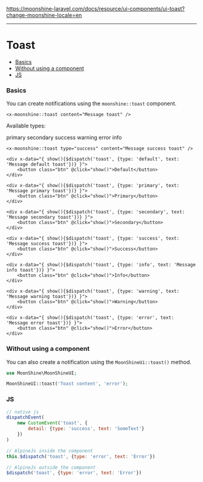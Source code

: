 https://moonshine-laravel.com/docs/resource/ui-components/ui-toast?change-moonshine-locale=en

------
# Toast

  - [Basics](#basics)
  - [Without using a component](#without)
  - [JS](#js)


<a name="basics"></a>
### Basics

You can create notifications using the `moonshine::toast` component.

```blade
<x-moonshine::toast content="Message toast" />
```
Available types:



<span class="badge badge-primary">primary</span>
<span class="badge badge-secondary">secondary</span>
<span class="badge badge-success">success</span>
<span class="badge badge-warning">warning</span>
<span class="badge badge-error">error</span>
<span class="badge badge-info">info</span>


```blade
<x-moonshine::toast type="success" content="Message success toast" />
```

    <div x-data="{ show(){$dispatch('toast', {type: 'default', text: 'Message default toast'})} }">
        <button class="btn" @click="show()">Default</button>
    </div>

    <div x-data="{ show(){$dispatch('toast', {type: 'primary', text: 'Message primary toast'})} }">
        <button class="btn" @click="show()">Primary</button>
    </div>

    <div x-data="{ show(){$dispatch('toast', {type: 'secondary', text: 'Message secondary toast'})} }">
        <button class="btn" @click="show()">Secondary</button>
    </div>

    <div x-data="{ show(){$dispatch('toast', {type: 'success', text: 'Message success toast'})} }">
        <button class="btn" @click="show()">Success</button>
    </div>

    <div x-data="{ show(){$dispatch('toast', {type: 'info', text: 'Message info toast'})} }">
        <button class="btn" @click="show()">Info</button>
    </div>

    <div x-data="{ show(){$dispatch('toast', {type: 'warning', text: 'Message warning toast'})} }">
        <button class="btn" @click="show()">Warning</button>
    </div>

    <div x-data="{ show(){$dispatch('toast', {type: 'error', text: 'Message error toast'})} }">
        <button class="btn" @click="show()">Error</button>
    </div>


<a name="without"></a>
### Without using a component

You can also create a notification using the `MoonShineUi::toast()` method.

```php
use MoonShine\MoonShineUI;

MoonShineUI::toast('Toast content', 'error');

```

<a name="js"></a>
### JS


```js
// native js
dispatchEvent(
    new CustomEvent('toast', {
        detail: {type: 'success', text: 'SomeText'}
    })
)

// AlpineJs inside the component
this.$dispatch('toast', {type: 'error', text: 'Error'})

// AlpineJs outside the component
$dispatch('toast', {type: 'error', text: 'Error'})

```
